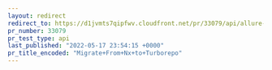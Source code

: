 ```yaml
---
layout: redirect
redirect_to: https://d1jvmts7qipfwv.cloudfront.net/pr/33079/api/allure-report/index.html
pr_number: 33079
pr_test_type: api
last_published: "2022-05-17 23:54:15 +0000"
pr_title_encoded: "Migrate+From+Nx+to+Turborepo"
---
```

